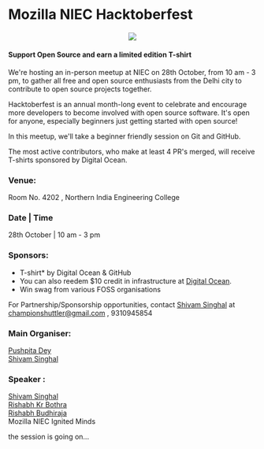 # Mozilla NIEC Hacktoberfest

<div align="center" style="margin: 20px">
  <img src="https://github.com/Moz-NIEC/hacktoberfest/blob/master/image.jpg">
</div>

#### Support Open Source and earn a limited edition T-shirt

We're hosting an in-person meetup at NIEC on 28th October, from 10 am - 3 pm, to gather all free and open source enthusiasts from the Delhi city to contribute to open source projects together. 

Hacktoberfest is an annual  month-long event to celebrate and encourage more developers to become involved with open source software. It's open for anyone, especially beginners just getting started with open source! 

In this meetup, we'll take a beginner friendly session on Git and GitHub.

The most active contributors, who make at least 4 PR's merged, will receive T-shirts sponsored by Digital Ocean. 

### Venue: 
Room No. 4202 , Northern India Engineering College
### Date | Time
28th October | 10 am - 3 pm

### Sponsors:
- T-shirt* by Digital Ocean & GitHub
- You can also reedem $10 credit in infrastructure at [Digital Ocean](do.co/hacktoberfest17).
- Win swag from various FOSS organisations


For Partnership/Sponsorship opportunities, contact [Shivam Singhal](https://mozillians.org/en-US/u/championshuttler/) at championshuttler@gmail.com , 9310945854 

### Main Organiser:
[Pushpita Dey](https://mozillians.org/en-US/u/pushpita.dey/)<br />
[Shivam Singhal](https://mozillians.org/en-US/u/championshuttler/)

### Speaker : 
[Shivam Singhal](https://mozillians.org/en-US/u/championshuttler/) <br />
[Rishabh Kr Bothra](https://github.com/geekychaser)<br/>
[Rishabh Budhiraja](https://github.com/rbrishabh) <br/>
Mozilla NIEC Ignited Minds

the session is going on...
